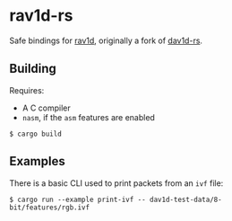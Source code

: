 # rav1d-rs

Safe bindings for [rav1d](https://github.com/memorysafety/rav1d), originally a fork of [dav1d-rs](https://github.com/rust-av/dav1d-rs).

## Building

Requires:
- A C compiler
- `nasm`, if the `asm` features are enabled

```
$ cargo build
```

## Examples

There is a basic CLI used to print packets from an `ivf` file:

```
$ cargo run --example print-ivf -- dav1d-test-data/8-bit/features/rgb.ivf
```

